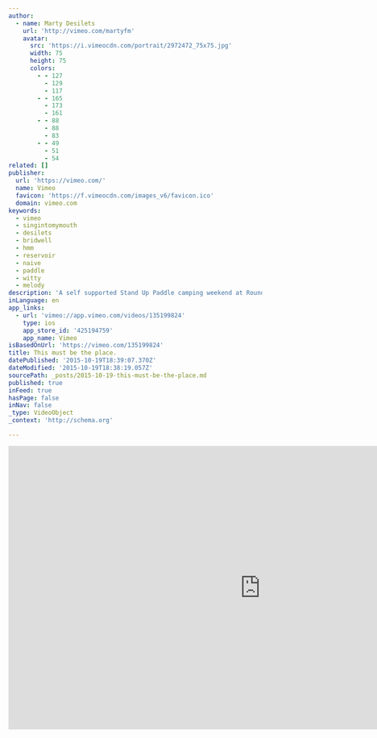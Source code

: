 ```yaml
---
author:
  - name: Marty Desilets
    url: 'http://vimeo.com/martyfm'
    avatar:
      src: 'https://i.vimeocdn.com/portrait/2972472_75x75.jpg'
      width: 75
      height: 75
      colors:
        - - 127
          - 129
          - 117
        - - 165
          - 173
          - 161
        - - 88
          - 88
          - 83
        - - 49
          - 51
          - 54
related: []
publisher:
  url: 'https://vimeo.com/'
  name: Vimeo
  favicon: 'https://f.vimeocdn.com/images_v6/favicon.ico'
  domain: vimeo.com
keywords:
  - vimeo
  - singintomymouth
  - desilets
  - bridwell
  - hmm
  - reservoir
  - naive
  - paddle
  - witty
  - melody
description: 'A self supported Stand Up Paddle camping weekend at Round Valley Reservoir in Lebanon, New Jersey. Iron & Wine and Ben Bridwell - This Must Be The Place (Naive Melody) More info: bit.ly/singintomymouth'
inLanguage: en
app_links:
  - url: 'vimeo://app.vimeo.com/videos/135199824'
    type: ios
    app_store_id: '425194759'
    app_name: Vimeo
isBasedOnUrl: 'https://vimeo.com/135199824'
title: This must be the place.
datePublished: '2015-10-19T18:39:07.370Z'
dateModified: '2015-10-19T18:38:19.057Z'
sourcePath: _posts/2015-10-19-this-must-be-the-place.md
published: true
inFeed: true
hasPage: false
inNav: false
_type: VideoObject
_context: 'http://schema.org'

---
```

<iframe src="https://cdn.embedly.com/widgets/media.html?src=https%3A%2F%2Fplayer.vimeo.com%2Fvideo%2F135199824&amp;url=https%3A%2F%2Fvimeo.com%2F135199824&amp;image=http%3A%2F%2Fi.vimeocdn.com%2Fvideo%2F529095699_1280.jpg&amp;key=b7d04c9b404c499eba89ee7072e1c4f7&amp;type=text%2Fhtml&amp;schema=vimeo" width="1000" height="563" scrolling="no" frameborder="0" allowfullscreen="allowfullscreen" style=""></iframe>